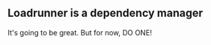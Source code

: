 Loadrunner is a dependency manager
----------------------------------

It's going to be great.  But for now, DO ONE!